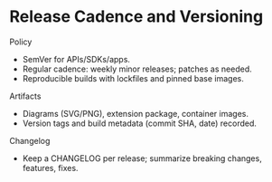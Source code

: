 # Release Cadence and Versioning

Policy

- SemVer for APIs/SDKs/apps.
- Regular cadence: weekly minor releases; patches as needed.
- Reproducible builds with lockfiles and pinned base images.

Artifacts

- Diagrams (SVG/PNG), extension package, container images.
- Version tags and build metadata (commit SHA, date) recorded.

Changelog

- Keep a CHANGELOG per release; summarize breaking changes, features, fixes.
